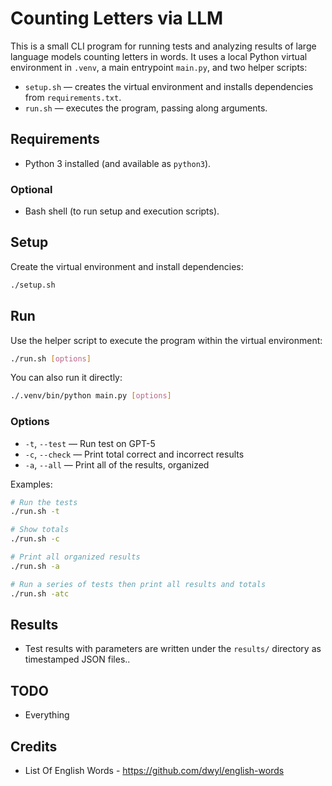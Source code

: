 # Counting Letters via LLM

This is a small CLI program for running tests and analyzing results of large language models counting letters in words. It uses a local Python virtual environment in `.venv`, a main entrypoint `main.py`, and two helper scripts:

- `setup.sh` — creates the virtual environment and installs dependencies from `requirements.txt`.
- `run.sh` — executes the program, passing along arguments.

## Requirements

- Python 3 installed (and available as `python3`).
### Optional
- Bash shell (to run setup and execution scripts).

## Setup

Create the virtual environment and install dependencies:

```bash
./setup.sh
```

## Run

Use the helper script to execute the program within the virtual environment:

```bash
./run.sh [options]
```

You can also run it directly:

```bash
./.venv/bin/python main.py [options]
```

### Options

- `-t`, `--test`   — Run test on GPT-5
- `-c`, `--check`  — Print total correct and incorrect results
- `-a`, `--all`    — Print all of the results, organized

Examples:

```bash
# Run the tests
./run.sh -t

# Show totals
./run.sh -c

# Print all organized results
./run.sh -a

# Run a series of tests then print all results and totals
./run.sh -atc
```

## Results

- Test results with parameters are written under the `results/` directory as timestamped JSON files..

## TODO

- Everything

## Credits

- List Of English Words - https://github.com/dwyl/english-words
